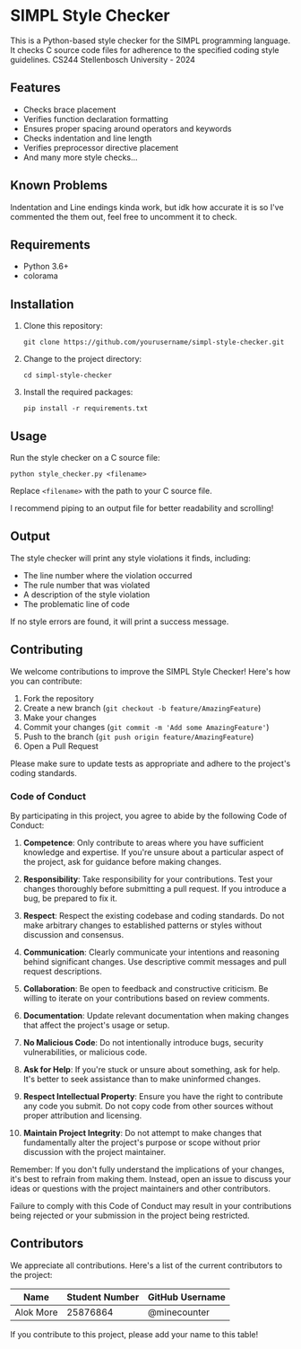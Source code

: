 # SIMPL Style Checker

This is a Python-based style checker for the SIMPL programming language. It checks C source code files for adherence to the specified coding style guidelines.
CS244 Stellenbosch University - 2024

## Features

- Checks brace placement
- Verifies function declaration formatting
- Ensures proper spacing around operators and keywords
- Checks indentation and line length
- Verifies preprocessor directive placement
- And many more style checks...

## Known Problems

Indentation and Line endings kinda work, but idk how accurate it is so I've commented the them out, feel free to uncomment it to check.

## Requirements

- Python 3.6+
- colorama

## Installation

1. Clone this repository:
   ```
   git clone https://github.com/yourusername/simpl-style-checker.git
   ```

2. Change to the project directory:
   ```
   cd simpl-style-checker
   ```

3. Install the required packages:
   ```
   pip install -r requirements.txt
   ```

## Usage

Run the style checker on a C source file:

```
python style_checker.py <filename>
```

Replace `<filename>` with the path to your C source file.

I recommend piping to an output file for better readability and scrolling!

## Output

The style checker will print any style violations it finds, including:
- The line number where the violation occurred
- The rule number that was violated
- A description of the style violation
- The problematic line of code

If no style errors are found, it will print a success message.

## Contributing

We welcome contributions to improve the SIMPL Style Checker! Here's how you can contribute:

1. Fork the repository
2. Create a new branch (`git checkout -b feature/AmazingFeature`)
3. Make your changes
4. Commit your changes (`git commit -m 'Add some AmazingFeature'`)
5. Push to the branch (`git push origin feature/AmazingFeature`)
6. Open a Pull Request

Please make sure to update tests as appropriate and adhere to the project's coding standards.

### Code of Conduct

By participating in this project, you agree to abide by the following Code of Conduct:

1. **Competence**: Only contribute to areas where you have sufficient knowledge and expertise. If you're unsure about a particular aspect of the project, ask for guidance before making changes.

2. **Responsibility**: Take responsibility for your contributions. Test your changes thoroughly before submitting a pull request. If you introduce a bug, be prepared to fix it.

3. **Respect**: Respect the existing codebase and coding standards. Do not make arbitrary changes to established patterns or styles without discussion and consensus.

4. **Communication**: Clearly communicate your intentions and reasoning behind significant changes. Use descriptive commit messages and pull request descriptions.

5. **Collaboration**: Be open to feedback and constructive criticism. Be willing to iterate on your contributions based on review comments.

6. **Documentation**: Update relevant documentation when making changes that affect the project's usage or setup.

7. **No Malicious Code**: Do not intentionally introduce bugs, security vulnerabilities, or malicious code.

8. **Ask for Help**: If you're stuck or unsure about something, ask for help. It's better to seek assistance than to make uninformed changes.

9. **Respect Intellectual Property**: Ensure you have the right to contribute any code you submit. Do not copy code from other sources without proper attribution and licensing.

10. **Maintain Project Integrity**: Do not attempt to make changes that fundamentally alter the project's purpose or scope without prior discussion with the project maintainer.

Remember: If you don't fully understand the implications of your changes, it's best to refrain from making them. Instead, open an issue to discuss your ideas or questions with the project maintainers and other contributors.

Failure to comply with this Code of Conduct may result in your contributions being rejected or your submission in the project being restricted.

## Contributors

We appreciate all contributions. Here's a list of the current contributors to the project:

| Name      | Student Number | GitHub Username |
|-----------|----------------|-----------------|
| Alok More | 25876864       | @minecounter    |

If you contribute to this project, please add your name to this table!
